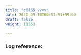 ```yaml
---
title: "c0155_vvvv"
date: 2020-09-18T00:51:51+99:00
draft: false
weight: 11553

---
```


### Log reference: <no value>

```
